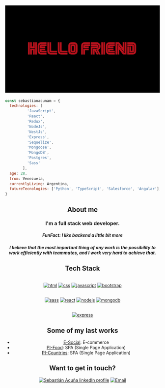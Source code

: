 ![](https://github.com/sebastianacunam/sebastianacunam/blob/main/images/hello-friend.jpg)

```js
const sebastianacunam = {
  technologies: [
          'JavaScript',
          'React', 
          'Redux',
          'NodeJs',
          'NestJs',
          'Express', 
          'Sequelize',
          'Mongoose',
          'MongoDB',
          'Postgres',
          'Sass'
        ],
  age: 28,
  from: Venezuela,
  currentlyLiving: Argentina,
  futureTecnologies: ['Python', 'TypeScript', 'Salesforce', 'Angular'],
}
```
<div align="center">
  <h2>About me</h2>
  <h3> I'm a full stack web developer.</h3>
  <h5>FunFact: I like backend a little bit more<h5/>
  <p> I believe that the most important thing of any work is the possibility to work efficiently with teammates, and I work very hard to achieve that. </p>
  
  
</div>
  
<div align="center">

  ## Tech Stack

<br />
<a margin="10" href="https://developer.mozilla.org/en-US/docs/Web/HTML" target="_blank"><img margin="10px" height="40" src="https://github.com/abdoachhoubi/abdoachhoubi/blob/main/svgs/html.svg" alt="html"></a>
<a margin="10" href="https://developer.mozilla.org/en-US/docs/Web/CSS" target="_blank"><img margin="10px" height="40" src="https://github.com/abdoachhoubi/abdoachhoubi/blob/main/svgs/css.svg" alt="css"></a>
<a margin="10" href="https://developer.mozilla.org/en-US/docs/Web/JavaScript" target="_blank"><img margin="10px" height="40" src="https://github.com/abdoachhoubi/abdoachhoubi/blob/main/svgs/javascript.svg" alt="javascript"></a>
<a margin="10" href="https://getbootstrap.com" target="_blank"><img margin="10px" height="40" src="https://github.com/abdoachhoubi/abdoachhoubi/blob/main/svgs/bootstrap.svg" alt="bootstrap"></a>

<br />
<br />

<a margin="10" href="https://sass-lang.com" target="_blank"><img margin="10px" height="40" src="https://github.com/abdoachhoubi/abdoachhoubi/blob/main/svgs/sass.svg" alt="sass"></a>
<a margin="10" href="https://reactjs.org" target="_blank"><img margin="10px" height="40" src="https://github.com/abdoachhoubi/abdoachhoubi/blob/main/svgs/react.svg" alt="react"></a>
<a margin="10" href="https://nodejs.org" target="_blank"><img margin="10px" height="40" src="https://github.com/abdoachhoubi/abdoachhoubi/blob/main/svgs/nodejs.svg" alt="nodejs"></a>
<a margin="10" href="https://mongodb.com" target="_blank"><img margin="10px" height="40" src="https://github.com/abdoachhoubi/abdoachhoubi/blob/main/svgs/mongodb.svg" alt="mongodb"></a>
<br />
<br />

<a margin="10" href="https://expressjs.com" target="_blank"><img margin="10px" height="40" src="https://github.com/abdoachhoubi/abdoachhoubi/blob/main/svgs/express.svg" alt="express"></a>

</div>
  
<div align="center">
  <h2>Some of my last works</h2>
  <ul> 
    <li><a href="https://e-social-book.netlify.app/" target="_blank">E-Social</a>: E-commerce </li>
    <li><a href="https://pi-food-sebastianacunam.vercel.app" target="_blank">PI-Food</a>: SPA (Single Page Application)</li>
    <li><a href="https://pi-countries-sebastianacunam.vercel.app" target="_blank">PI-Countries</a>: SPA (Single Page Application)</li>
  </ul>
 
  
</div>
  

<div align="center">
  <h2>Want to get in touch?</h2>
  <a href="https://www.linkedin.com/in/sebastianacunam/"><img src="https://www.vectorlogo.zone/logos/linkedin/linkedin-icon.svg" alt="Sebastián Acuña linkedIn profile" height="50" width="50"></a>   
  <a align='right' href="mailto:sebasjam96@gmail.com"><img alt="Email" src="https://www.vectorlogo.zone/logos/gmail/gmail-icon.svg" height="50" width="50"/></a>  
  </div>

